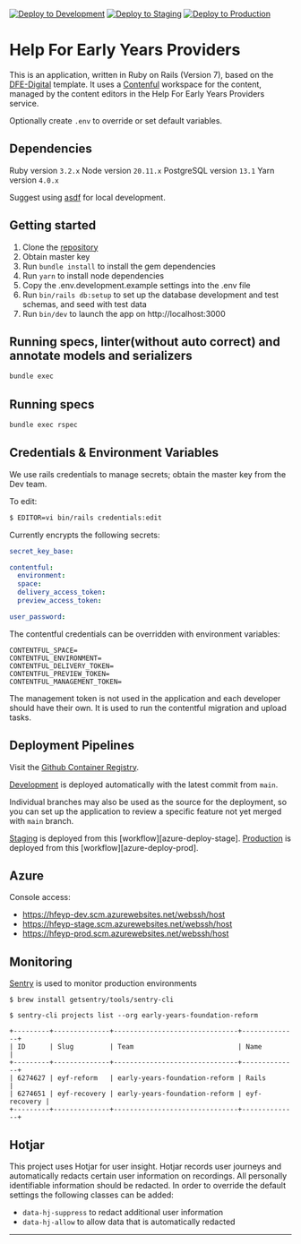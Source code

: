 [![Deploy to Development](https://github.com/DFE-Digital/early-years-foundation-reform/workflows/azure-deploy-dev/badge.svg)](https://github.com/DFE-Digital/early-years-foundation-reform/actions)
[![Deploy to Staging](https://github.com/DFE-Digital/early-years-foundation-reform/workflows/azure-deploy-stage/badge.svg)](https://github.com/DFE-Digital/early-years-foundation-reform/actions)
[![Deploy to Production](https://github.com/DFE-Digital/early-years-foundation-reform/workflows/azure-deploy-prod/badge.svg)](https://github.com/DFE-Digital/early-years-foundation-reform/actions)

# Help For Early Years Providers

This is an application, written in Ruby on Rails (Version 7), based on the [DFE-Digital](rails-template) template. It uses a [Contenful](https://app.contentful.com/spaces/dvmeh832nmjc/) workspace for the content, managed by the content editors in the Help For Early Years Providers service.

Optionally create `.env` to override or set default variables.

## Dependencies

Ruby version `3.2.x`
Node version `20.11.x`
PostgreSQL version `13.1`
Yarn version `4.0.x`

Suggest using [asdf](asdf) for local development.

## Getting started

1. Clone the [repository](app-repo)
2. Obtain master key
3. Run `bundle install` to install the gem dependencies
4. Run `yarn` to install node dependencies
5. Copy the .env.development.example settings into the .env file
7. Run `bin/rails db:setup` to set up the database development and test schemas, and seed with test data
8. Run `bin/dev` to launch the app on http://localhost:3000

## Running specs, linter(without auto correct) and annotate models and serializers

```sh
bundle exec 
```

## Running specs

```sh
bundle exec rspec
```

## Credentials & Environment Variables

We use rails credentials to manage secrets; obtain the master key from the Dev team.

To edit:

```sh
$ EDITOR=vi bin/rails credentials:edit
```

Currently encrypts the following secrets:

```yml
secret_key_base:

contentful:
  environment: 
  space:
  delivery_access_token:
  preview_access_token:

user_password:
```

The contentful credentials can be overridden with environment variables:

```
CONTENTFUL_SPACE=
CONTENTFUL_ENVIRONMENT=
CONTENTFUL_DELIVERY_TOKEN=
CONTENTFUL_PREVIEW_TOKEN=
CONTENTFUL_MANAGEMENT_TOKEN=
```

The management token is not used in the application and each developer should have their own.  It is used to run the contentful migration and upload tasks.

## Deployment Pipelines

Visit the [Github Container Registry][ghcr].

[Development][development] is deployed automatically with the latest commit from `main`.

Individual branches may also be used as the source for the deployment, so you can set up the application to review a specific feature not yet merged with `main` branch.

[Staging][staging] is deployed from this [workflow][azure-deploy-stage].
[Production][production] is deployed from this [workflow][azure-deploy-prod].


## Azure

Console access:

- https://hfeyp-dev.scm.azurewebsites.net/webssh/host
- https://hfeyp-stage.scm.azurewebsites.net/webssh/host
- https://hfeyp-prod.scm.azurewebsites.net/webssh/host

## Monitoring

[Sentry][sentry] is used to monitor production environments

`$ brew install getsentry/tools/sentry-cli`

`$ sentry-cli projects list --org early-years-foundation-reform`

    +---------+--------------+-------------------------------+--------------+
    | ID      | Slug         | Team                          | Name         |
    +---------+--------------+-------------------------------+--------------+
    | 6274627 | eyf-reform   | early-years-foundation-reform | Rails        |
    | 6274651 | eyf-recovery | early-years-foundation-reform | eyf-recovery |
    +---------+--------------+-------------------------------+--------------+

## Hotjar

This project uses Hotjar for user insight. Hotjar records user journeys and
automatically redacts certain user information on recordings. All personally
identifiable information should be redacted. In order to override the default
settings the following classes can be added:

- `data-hj-suppress` to redact additional user information
- `data-hj-allow` to allow data that is automatically redacted

---

[app-repo]: https://github.com/DFE-Digital/early-years-foundation-reform
[asdf]: https://asdf-vm.com
[prototype-repo]: https://github.com/DFE-Digital/ey-hfeyp-prototype 
[rails-template]: https://github.com/DFE-Digital/rails-template
[ghcr]: https://ghcr.io/dfe-digital/help-for-early-years-providers 
[confluence]: https://dfedigital.atlassian.net/wiki/spaces/ER/overview
[sentry]: https://sentry.io/organizations/early-years-foundation-reform

<!-- Deployments -->

[prototype-app]: https://ey-hfeyp-prototype-3ac4ece6c97b.herokuapp.com/ 
[production]: https://help-for-early-years-providers.education.gov.uk
[staging]: https://staging.help-for-early-years-providers.education.gov.uk
[development]: https://hfeyp-dev.azurewebsites.net

<!-- GH workflows -->

[ci-workflow]: https://github.com/DFE-Digital/early-years-foundation-recovery/actions/workflows/ci.yml
[production-workflow]: https://github.com/DFE-Digital/early-years-foundation-reform/actions/workflows/azure-deploy-prod.yml
[staging-workflow]: https://github.com/DFE-Digital/early-years-foundation-reform/actions/workflows/azure-deploy-stage.yml